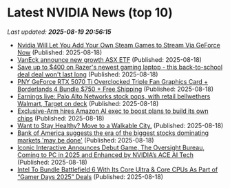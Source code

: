 # Latest NVIDIA News (top 10)
_Last updated: **2025-08-19 20:56:15**_

- [Nvidia Will Let You Add Your Own Steam Games to Stream Via GeForce Now](https://slashdot.org/firehose.pl?op=view&amp;id=178746706) (Published: 2025-08-18)
- [VanEck announce new growth ASX ETF](https://www.fool.com.au/2025/08/19/vaneck-announce-new-growth-asx-etf/) (Published: 2025-08-18)
- [Save up to $400 on Razer's newest gaming laptop - this back-to-school deal deal won't last long](https://www.zdnet.com/article/save-up-to-400-on-razers-newest-gaming-laptop-this-back-to-school-deal-deal-wont-last-long/) (Published: 2025-08-18)
- [PNY GeForce RTX 5070 Ti Overclocked Triple Fan Graphics Card + Borderlands 4 Bundle $750 + Free Shipping](https://slickdeals.net/f/18538888-pny-geforce-rtx-5070-ti-overclocked-triple-fan-graphics-card-borderlands-4-bundle-750-free-shipping) (Published: 2025-08-18)
- [Earnings live: Palo Alto Networks stock pops, with retail bellwethers Walmart, Target on deck](https://finance.yahoo.com/news/live/earnings-live-palo-alto-networks-stock-pops-with-retail-bellwethers-walmart-target-on-deck-203137429.html) (Published: 2025-08-18)
- [Exclusive-Arm hires Amazon AI exec to boost plans to build its own chips](https://www.channelnewsasia.com/business/exclusive-arm-hires-amazon-ai-exec-boost-plans-build-its-own-chips-5301181) (Published: 2025-08-18)
- [Want to Stay Healthy? Move to a Walkable City.](https://www.outsideonline.com/outdoor-adventure/environment/city-walkability/#article) (Published: 2025-08-18)
- [Bank of America suggests the era of the biggest stocks dominating markets 'may be done'](https://finance.yahoo.com/news/bank-of-america-suggests-the-era-of-the-biggest-stocks-dominating-markets-may-be-done-201336264.html) (Published: 2025-08-18)
- [Iconic Interactive Announces Debut Game, The Oversight Bureau, Coming to PC in 2025 and Enhanced by NVIDIA’s ACE AI Tech](https://wccftech.com/iconic-interactive-debut-game-the-oversight-bureau-nvidia-ace-ai/) (Published: 2025-08-18)
- [Intel To Bundle Battlefield 6 With Its Core Ultra & Core CPUs As Part of “Gamer Days 2025” Deals](https://wccftech.com/intel-bundle-battlefield-6-core-ultra-core-cpus-as-part-of-gamer-days-2025-deals/) (Published: 2025-08-18)
